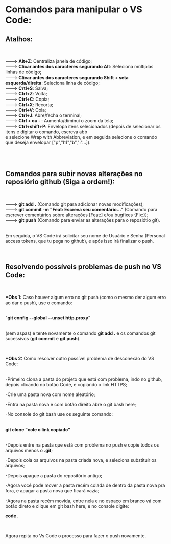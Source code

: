 <h1>Comandos para manipular o VS Code:</h1>
<h2>Atalhos:</h2><br>

<p>
---> <b>Alt+Z</b>: Centraliza janela de código;<br>
---> <b>Clicar antes dos caracteres segurando Alt</b>: Seleciona múltiplas linhas de código;<br>
---> <b>Clicar antes dos caracteres segurando Shift + seta esquerda/direita</b>: Seleciona linha de código;<br>
---> <b>Crtl+S</b>: Salva; <br>
---> <b>Ctrl+Z</b>: Volta; <br>
---> <b>Ctrl+C</b>: Copia;<br>
---> <b>Ctrl+X</b>: Recorta;<br>
---> <b>Ctrl+V</b>: Cola;<br>
---> <b>Ctrl+J</b>: Abre/fecha o terminal;<br>
---> <b>Ctrl + ou - </b>: Aumenta/diminui o zoom da tela;<br>
---> <b>Ctrl+shift+P</b>: Envelopa itens selecionados (depois de selecionar os itens e digitar o comando, escreva abb <br> e selecione Wrap with Abbreviation, e em seguida selecione o comando que deseja envelopar ["p","h1","b","i"...]).</p><br><br>

<h2>Comandos para subir novas alterações no reposiório github (Siga a ordem!):</h2> <br>

<p>
---> <b>git add .</b> (Comando git para adicionar novas modificações); <br>
---> <b>git commit -m "Feat: Escreva seu comentário..."</b> (Comando para escrever comentários sobre alterações [Feat:] e/ou bugfixes {Fix:}); <br>
---> <b>git push</b> (Comando para enviar as alterações para o reposiótio git).<br><br>

Em seguida, o VS Code irá solicitar seu nome de Usuário e Senha (Personal access tokens, que tu pega no github), e após isso irá finalizar o push.</p><br>

<h2>Resolvendo possíveis problemas de push no VS Code:</h2><br>

<p><strong>*Obs 1:</strong> Caso houver algum erro no git push (como o mesmo der algum erro ao dar o push), use o comando: <br><br>

"<b>git config --global --unset http.proxy</b>" <br><br>

(sem aspas) e tente novamente o comando <b>git add .</b> e os comandos git sucessivos (<b>git commit</b> e <b>git push</b>).</p><br>

<p><strong>*Obs 2:</strong> Como resolver outro possível problema de desconexão do VS Code: <br><br>

-Primeiro clona a pasta do projeto que está com problema, indo no github, depois clicando no botão Code, e copiando o link HTTPS;

-Crie uma pasta nova com nome aleatório;

-Entra na pasta nova e com botão direito abre o git bash here;

-No console do git bash use os seguinte comando: <br><br>

<strong>git clone "cole o link copiado"</strong> <br><br>

-Depois entre na pasta que está com problema no push e copie todos os arquivos menos o <strong>.git</strong>;

-Depois cola os arquivos na pasta criada nova, e seleciona substituir os arquivos;

-Depois apague a pasta do repositório antigo;

-Agora você pode mover a pasta recém colada de dentro da pasta nova pra fora, e apagar a pasta nova que ficará vazia;

-Agora na pasta recém movida, entre nela e no espaço em branco vá com botão direto e clique em git bash here, e no console digite: <br>

<strong>code .</strong> </p><br>

<p>Agora repita no Vs Code o processo para fazer o push novamente.</p>


